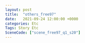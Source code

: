 ```yaml
---
layout: post
title:  "others_free97"
date:   2021-09-24 12:00:00 +0000
categories: Etc
Tags: Story Etc
SceneCode: ["scene_free97_q1_s20"]
---
```

